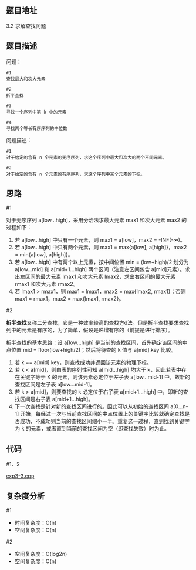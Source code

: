 <!--
 * @Date        : 2020-05-02 20:37:47
 * @LastEditors : anlzou
 * @Github      : https://github.com/anlzou
 * @LastEditTime: 2020-06-02 16:06:51
 * @FilePath    : \algorithm-design\chapters\chapter03-divide-and-conquer\test8-3.md
 * @Describe    : 
 -->
 
## 题目地址
3.2 求解查找问题

## 题目描述

问题：
```
#1
查找最大和次大元素

#2
折半查找

#3
寻找一个序列中第 k 小的元素

#4
寻找两个等长有序序列的中位数
```
问题描述：
```
#1
对于给定的含有 n 个元素的无序序列，求这个序列中最大和次大的两个不同元素。

#2
对于给定的含有 n 个元素的有序序列，求这个序列中某个元素的下标。
```

## 思路
#1 

对于无序序列 a[low...high]，采用分治法求最大元素 max1 和次大元素 max2 的过程如下：
1. 若 a[low...high] 中只有一个元素，则 max1 = a[low]，max2 = -INF(-∞)。
2. 若 a[low...high] 中只有两个元素，则 max1 = max{a[low], a[high]}，max2 = min{a[low], a[high]}。
3. 若 a[low...high] 中有两个以上元素，按中间位置 min = (low+high)/2 划分为 a[low...mid] 和 a[mid+1...high] 两个区间（注意左区间包含 a[mid]元素）。求出左区间的最大元素 lmax1 和次大元素 lmax2，求出右区间的最大元素 rmax1 和次大元素 rmax2。
4. 若 lmax1 > rmax1，则 max1 = lmax1，max2 = max{lmax2, rmax1}；否则 max1 = rmax1，max2 = max{lmax1, rmax2}。

#2

**折半查找**又称二分查找，它是一种效率较高的查找方d法。但是折半查找要求查找列中的元素是有序的，为了简单，假设是递增有序的（前提是进行排序）。

折半查找的基本思路：设 a[low...high] 是当前的查找区间，首先确定该区间的中点位置 mid = floor(low+high/2)；然后将待查的 k 值与 a[mid].key 比较。
1. 若 k == a[mid].key，则查找成功并返回该元素的物理下标。
2. 若 k < a[mid]，则由表的序列性可知 a[mid...high] 均大于 k，因此若表中存在关键字等于 K 的元素，则该元素必定位于左子表 a[low...mid-1] 中，故新的查找区间是左子表 a[low...mid-1]。
3. 若 k > a[mid]，则要查找的 k 必定位于右子表 a[mid+1...high] 中，即新的查找区间是右子表 a[mid+1...high]。
4. 下一次查找是针对新的查找区间进行的。因此可以从初始的查找区间 a[0...n-1] 开始，每经过一次与当前查找区间的中点位置上的关键字比较就确定查找是否成功，不成功则当前的查找区间缩小一半。重复这一过程，直到找到关键字为 k 的元素，或者直到当前的查找区间为空（即查找失败）时为止。 


## 代码
#1、2

[exp3-3.cpp](./code/exp3-3.cpp)

## 复杂度分析

#1
- 时间复杂度：O(n)
- 空间复杂度：O(n)

#2
- 空间复杂度：O(log2n)
- 空间复杂度：O(n)